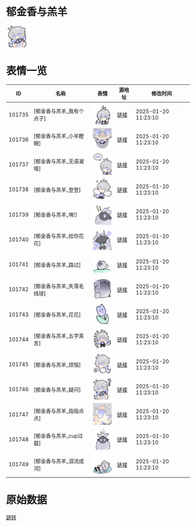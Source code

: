 # 郁金香与羔羊

<img src="./cover.png" height="60" alt="cover" />

# 表情一览

|ID|名称|表情|源地址|修改时间|
|----|----|----|----|----|
|101735|[郁金香与羔羊_我有个点子]|<img src="./pic/101735_%5B郁金香与羔羊_我有个点子%5D.png" height="60" alt="我有个点子"/>|[链接](https://i0.hdslb.com/bfs/garb/b94ecaaac7b90c0d56a2dda6a47f359cc86c6905.png)|2025-01-20 11:23:10|
|101736|[郁金香与羔羊_小羊瞪眼]|<img src="./pic/101736_%5B郁金香与羔羊_小羊瞪眼%5D.png" height="60" alt="小羊瞪眼"/>|[链接](https://i0.hdslb.com/bfs/garb/ac390afa5ff768b74c3972fff3d320f92ebab7bb.png)|2025-01-20 11:23:10|
|101737|[郁金香与羔羊_无语凝噎]|<img src="./pic/101737_%5B郁金香与羔羊_无语凝噎%5D.png" height="60" alt="无语凝噎"/>|[链接](https://i0.hdslb.com/bfs/garb/50744b6a813a5e5041298df4b2e43fd16024da14.png)|2025-01-20 11:23:10|
|101738|[郁金香与羔羊_登登]|<img src="./pic/101738_%5B郁金香与羔羊_登登%5D.png" height="60" alt="登登"/>|[链接](https://i0.hdslb.com/bfs/garb/7ad70f729a80dacbb6adda67ee8dfcc24a05ad30.png)|2025-01-20 11:23:10|
|101739|[郁金香与羔羊_咦!]|<img src="./pic/101739_%5B郁金香与羔羊_咦!%5D.png" height="60" alt="咦!"/>|[链接](https://i0.hdslb.com/bfs/garb/70b90c12b19e17ea77e34f8a9079cf24430ac1cc.png)|2025-01-20 11:23:10|
|101740|[郁金香与羔羊_给你花花]|<img src="./pic/101740_%5B郁金香与羔羊_给你花花%5D.png" height="60" alt="给你花花"/>|[链接](https://i0.hdslb.com/bfs/garb/af6c3233af80c5465585051e3090616b23bb9f34.png)|2025-01-20 11:23:10|
|101741|[郁金香与羔羊_路过]|<img src="./pic/101741_%5B郁金香与羔羊_路过%5D.png" height="60" alt="路过"/>|[链接](https://i0.hdslb.com/bfs/garb/726039fdcee3d56393698dd37ad841611ff7f364.png)|2025-01-20 11:23:10|
|101742|[郁金香与羔羊_失落毛线球]|<img src="./pic/101742_%5B郁金香与羔羊_失落毛线球%5D.png" height="60" alt="失落毛线球"/>|[链接](https://i0.hdslb.com/bfs/garb/c0c69648a0940a986f032f7cf48724ad7abe12e1.png)|2025-01-20 11:23:10|
|101743|[郁金香与羔羊_花花]|<img src="./pic/101743_%5B郁金香与羔羊_花花%5D.png" height="60" alt="花花"/>|[链接](https://i0.hdslb.com/bfs/garb/9d348d170047053c89b1cbe3be3b389a00108b90.png)|2025-01-20 11:23:10|
|101744|[郁金香与羔羊_五字真言]|<img src="./pic/101744_%5B郁金香与羔羊_五字真言%5D.png" height="60" alt="五字真言"/>|[链接](https://i0.hdslb.com/bfs/garb/06761d99b2d7857645e5d4d964b16454c54d3607.png)|2025-01-20 11:23:10|
|101745|[郁金香与羔羊_烦恼]|<img src="./pic/101745_%5B郁金香与羔羊_烦恼%5D.png" height="60" alt="烦恼"/>|[链接](https://i0.hdslb.com/bfs/garb/2f15e952d777237426f0bec056f9386874bd4a5e.png)|2025-01-20 11:23:10|
|101746|[郁金香与羔羊_疑问]|<img src="./pic/101746_%5B郁金香与羔羊_疑问%5D.png" height="60" alt="疑问"/>|[链接](https://i0.hdslb.com/bfs/garb/d5f1c7a58a7ea1db53b18e77df3664acb05a1eca.png)|2025-01-20 11:23:10|
|101747|[郁金香与羔羊_指指点点]|<img src="./pic/101747_%5B郁金香与羔羊_指指点点%5D.png" height="60" alt="指指点点"/>|[链接](https://i0.hdslb.com/bfs/garb/aa32400ae0af223842b1143d05ba05076eab5f2c.png)|2025-01-20 11:23:10|
|101748|[郁金香与羔羊_cup过载]|<img src="./pic/101748_%5B郁金香与羔羊_cup过载%5D.png" height="60" alt="cup过载"/>|[链接](https://i0.hdslb.com/bfs/garb/00b57737b340b79be80f50ac03505f7e6a744035.png)|2025-01-20 11:23:10|
|101749|[郁金香与羔羊_泪流成河]|<img src="./pic/101749_%5B郁金香与羔羊_泪流成河%5D.png" height="60" alt="泪流成河"/>|[链接](https://i0.hdslb.com/bfs/garb/f8d7ace54baeccdceb1ccbb928f7156bfd34617c.png)|2025-01-20 11:23:10|

# 原始数据

[跳转](./raw.json)

